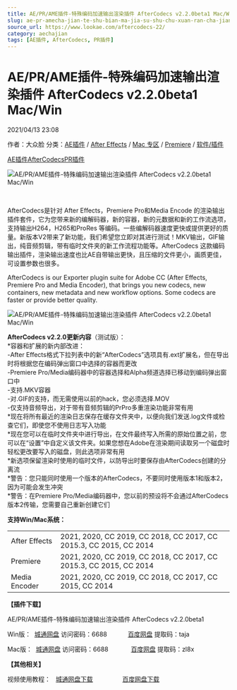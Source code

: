 ```yaml
---
title: AE/PR/AME插件-特殊编码加速输出渲染插件 AfterCodecs v2.2.0beta1 Mac/Win
slug: ae-pr-amecha-jian-te-shu-bian-ma-jia-su-shu-chu-xuan-ran-cha-jian-aftercodecs-v2-2-0beta1-mac-win
source_url: https://www.lookae.com/aftercodecs-22/
category: aechajian
tags: [AE插件, AfterCodecs, PR插件]
---
```

# AE/PR/AME插件-特殊编码加速输出渲染插件 AfterCodecs v2.2.0beta1 Mac/Win

2021/04/13 23:08

作者：大众脸
分类：[AE插件](https://www.lookae.com/after-effects/aechajian/) / [After Effects](https://www.lookae.com/after-effects/) / [Mac 专区](https://www.lookae.com/mac-osx/) / [Premiere](https://www.lookae.com/qitarjcj/premierezy/) / [软件/插件](https://www.lookae.com/qitarjcj/)

[AE插件](https://www.lookae.com/tag/ae%e6%8f%92%e4%bb%b6/)[AfterCodecs](https://www.lookae.com/tag/aftercodecs/)[PR插件](https://www.lookae.com/tag/pr%e6%8f%92%e4%bb%b6/)

![AE/PR/AME插件-特殊编码加速输出渲染插件 AfterCodecs v2.2.0beta1 Mac/Win](https://www.lookae.com/wp-content/uploads/2020/09/AfterCodecs-197.jpg "AE/PR/AME插件-特殊编码加速输出渲染插件 AfterCodecs v2.2.0beta1 Mac/Win-LookAE.com")

[﻿﻿﻿](https://cloud.video.taobao.com//play/u/705956171/p/1/e/6/t/1/279401540070.mp4)

AfterCodecs是针对 After Effects，Premiere Pro和Media Encode 的渲染输出插件套件，它为您带来新的编解码器，新的容器，新的元数据和新的工作流选项，支持输出H264，H265和ProRes 等编码。一些编解码器速度更快或提供更好的质量。新版本V2带来了新功能，我们希望您立即对其进行测试！MKV输出，GIF输出，纯音频剪辑，带有临时文件夹的新工作流程功能等。AfterCodecs 这款编码输出插件，渲染输出速度也比AE自带输出更快，且压缩的文件更小，画质更佳，可设置参数也很多。

AfterCodecs is our Exporter plugin suite for Adobe CC (After Effects, Premiere Pro and Media Encoder), that brings you new codecs, new containers, new metadata and new workflow options. Some codecs are faster or provide better quality.

![AE/PR/AME插件-特殊编码加速输出渲染插件 AfterCodecs v2.2.0beta1 Mac/Win](https://img.alicdn.com/imgextra/i3/705956171/O1CN01v4IRSZ1vSMh8UslDY_!!705956171.gif "AE/PR/AME插件-特殊编码加速输出渲染插件 AfterCodecs v2.2.0beta1 Mac/Win-LookAE.com")

**AfterCodecs v2.2.0更新内容**（测试版）：  
\*容器和扩展的新内部改进：  
-After Effects格式下拉列表中的新“AfterCodecs”选项具有.ext扩展名，但在导出时将根据您在编码弹出窗口中选择的容器而更改  
-Premiere Pro/Media编码器中的容器选择和Alpha频道选择已移动到编码弹出窗口中  
-支持.MKV容器  
-对.GIF的支持，而无需使用以前的hack，您必须选择.MOV  
-仅支持音频导出，对于带有音频剪辑的PrPro多重渲染功能非常有用  
\*现在将所有最近的渲染日志保存在缓存文件夹中，以便向我们发送.log文件或检查它们，即使您不使用日志写入功能  
\*现在您可以在临时文件夹中进行导出，在文件最终写入所需的原始位置之前，您可以在“设置”中自定义该文件夹。如果您想在Adobe在渲染期间读取另一个磁盘时轻松更改要写入的磁盘，则此选项非常有用  
\*新选项保留渲染时使用的临时文件，以防导出时要保存由AfterCodecs创建的分离流  
\*警告：您只能同时使用一个版本的AfterCodecs，不要同时使用版本1和版本2，因为可能会发生冲突  
\*警告：在Premiere Pro/Media编码器中，您以前的预设将不会通过AfterCodecs版本2传输，您需要自己重新创建它们

**支持Win/Mac系统：**

|  |  |
| --- | --- |
| After Effects | 2021, 2020, CC 2019, CC 2018, CC 2017, CC 2015.3, CC 2015, CC 2014 |
| Premiere | 2021, 2020, CC 2019, CC 2018, CC 2017, CC 2015.3, CC 2015, CC 2014 |
| Media Encoder | 2021, 2020, CC 2019, CC 2018, CC 2017, CC 2015, CC 2014 |

**【插件下载】**

AE/PR/AME插件-特殊编码加速输出渲染插件 AfterCodecs v2.2.0beta1

Win版：  [城通网盘](https://089u.com/f/680462-489810195-0b2677) 访问密码：6688            [百度网盘](https://pan.baidu.com/s/1Tel6jUccDDE-6ruMiAiWRw) 提取码：taja

Mac版：  [城通网盘](https://089u.com/f/680462-490012479-bdc3e8) 访问密码：6688             [百度网盘](https://pan.baidu.com/s/1fo2WlhEmyDxKQ6n4KgtMHQ) 提取码：zl8x

**【其他相关】**

视频使用教程：   [城通网盘下载](https://tc5.us/file/680462-406407782)                 [百度网盘下载](https://pan.baidu.com/s/1kqhVRXRTbgKT07R3Njx2mA)
